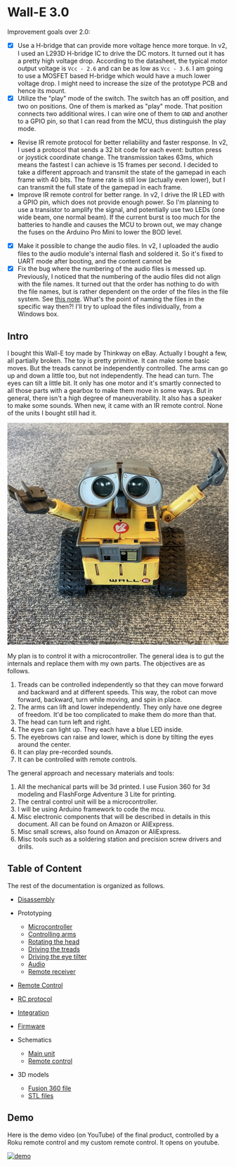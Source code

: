 # Wall-E 3.0

Improvement goals over 2.0:
* [x] Use a H-bridge that can provide more voltage hence more torque. In v2, I used an L293D H-bridge IC to drive the DC motors. It turned out it has a pretty high voltage drop. According to the datasheet, the typical motor output voltage is `Vcc - 2.6` and can be as low as `Vcc - 3.6`. I am going to use a MOSFET based H-bridge which would have a much lower voltage drop. I might need to increase the size of the prototype PCB and hence its mount.
* [x] Utilize the "play" mode of the switch. The switch has an off position, and two on positions. One of them is marked as "play" mode. That position connects two additional wires. I can wire one of them to `GND` and another to a GPIO pin, so that I can read from the MCU, thus distinguish the play mode.
* Revise IR remote protocol for better reliability and faster response. In v2, I used a protocol that sends a 32 bit code for each event: button press or joystick coordinate change. The transmission takes 63ms, which means the fastest I can achieve is 15 frames per second. I decided to take a different approach and transmit the state of the gamepad in each frame with 40 bits. The frame rate is still low (actually even lower), but I can transmit the full state of the gamepad in each frame.
* Improve IR remote control for better range. In v2, I drive the IR LED with a GPIO pin, which does not provide enough power. So I'm planning to use a transistor to amplify the signal, and potentially use two LEDs (one wide beam, one normal beam). If the current burst is too much for the batteries to handle and causes the MCU to brown out, we may change the fuses on the Arduino Pro Mini to lower the BOD level.
* [x] Make it possible to change the audio files. In v2, I uploaded the audio files to the audio module's internal flash and soldered it. So it's fixed to UART mode after booting, and the content cannot be 
* [x] Fix the bug where the numbering of the audio files is messed up. Previously, I noticed that the numbering of the audio files did not align with the file names. It turned out that the order has nothing to do with the file names, but is rather dependent on the order of the files in the file system. See [this note](https://github.com/SnijderC/dyplayer?tab=readme-ov-file#important-files-do-not-play-in-order-of-named-sequence). What's the point of naming the files in the specific way then?! I'll try to upload the files individually, from a Windows box.

## Intro

I bought this Wall-E toy made by Thinkway on eBay. Actually I bought a few, all partially broken. The toy is pretty primitive. It can make some basic moves. But the treads cannot be independently controlled. The arms can go up and down a little too, but not independently. The head can turn. The eyes can tilt a little bit. It only has one motor and it's smartly connected to all those parts with a gearbox to make them move in some ways. But in general, there isn't a high degree of maneuverability. It also has a speaker to make some sounds. When new, it came with an IR remote control. None of the units I bought still had it.

![wall-e](./media/IMG_1013.jpeg)

My plan is to control it with a microcontroller. The general idea is to gut the internals and replace them with my own parts. The objectives are as follows.

1. Treads can be controlled independently so that they can move forward and backward and at different speeds. This way, the robot can move forward, backward, turn while moving, and spin in place.
1. The arms can lift and lower independently. They only have one degree of freedom. It'd be too complicated to make them do more than that.
1. The head can turn left and right.
1. The eyes can light up. They each have a blue LED inside.
1. The eyebrows can raise and lower, which is done by tilting the eyes around the center.
1. It can play pre-recorded sounds.
1. It can be controlled with remote controls.

The general approach and necessary materials and tools:
1. All the mechanical parts will be 3d printed. I use Fusion 360 for 3d modeling and FlashForge Adventure 3 Lite for printing.
1. The central control unit will be a microcontroller.
1. I will be using Arduino framework to code the mcu.
1. Misc electronic components that will be described in details in this document. All can be found on Amazon or AliExpress.
1. Misc small screws, also found on Amazon or AliExpress.
1. Misc tools such as a soldering station and precision screw drivers and drills.

## Table of Content

The rest of the documentation is organized as follows.

* [Disassembly](disassembly.md)
* Prototyping
  - [Microcontroller](mcu.md)
  - [Controlling arms](arm.md)
  - [Rotating the head](head_rotation.md)
  - [Driving the treads](drivetrain.md)
  - [Driving the eye tilter](eyetilt.md)
  - [Audio](audio.md)
  - [Remote receiver](remote_receiver.md)
* [Remote Control](remote_control.md)
* [RC protocol](remote_protocol.md)
* [Integration](integration.md)
* [Firmware](firmware.md)
* Schematics
  - [Main unit](./schematics/main.svg)
  - [Remote control](./schematics/remote.svg)

* 3D models
  - [Fusion 360 file](./stls/walle_3.0.f3d)
  - [STL files](./stls/)

## Demo

Here is the demo video (on YouTube) of the final product, controlled by a Roku remote control and my custom remote control. It opens on youtube.

[![demo](http://img.youtube.com/vi/PiLhb5Huz5E/0.jpg)](http://www.youtube.com/watch?v=PiLhb5Huz5E)
